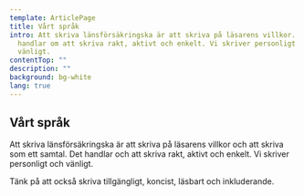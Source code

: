 ```yaml
---
template: ArticlePage
title: Vårt språk
intro: Att skriva länsförsäkringska är att skriva på läsarens villkor. Det
  handlar om att skriva rakt, aktivt och enkelt. Vi skriver personligt och
  vänligt.
contentTop: ""
description: ""
background: bg-white
lang: true
---
```

## Vårt språk[](https://lfui-beta-aedd0a.netlify.app/patterns/general-patterns/copy#v%C3%A5rt-spr%C3%A5k)

Att skriva länsförsäkringska är att skriva på läsarens villkor och att skriva som ett samtal. Det handlar och att skriva rakt, aktivt och enkelt. Vi skriver personligt och vänligt.

Tänk på att också skriva tillgängligt, koncist, läsbart och inkluderande.